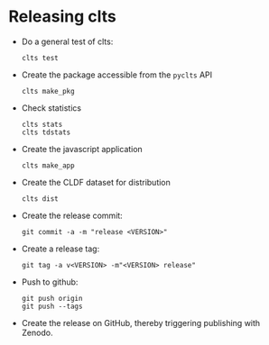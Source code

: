 # Releasing clts

- Do a general test of clts:
  ```shell
  clts test
  ```
- Create the package accessible from the `pyclts` API
  ```shell
  clts make_pkg
  ```
- Check statistics
  ```shell
  clts stats
  clts tdstats
  ```
- Create the javascript application
  ```shell
  clts make_app
  ```
- Create the CLDF dataset for distribution
  ```shell
  clts dist
  ```
- Create the release commit:
  ```shell
  git commit -a -m "release <VERSION>"
  ```
- Create a release tag:
  ```shell
  git tag -a v<VERSION> -m"<VERSION> release"
  ```
- Push to github:
  ```shell
  git push origin
  git push --tags
  ```
- Create the release on GitHub, thereby triggering publishing with Zenodo.

